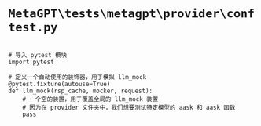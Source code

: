 # `MetaGPT\tests\metagpt\provider\conftest.py`

```

# 导入 pytest 模块
import pytest

# 定义一个自动使用的装饰器，用于模拟 llm_mock
@pytest.fixture(autouse=True)
def llm_mock(rsp_cache, mocker, request):
    # 一个空的装置，用于覆盖全局的 llm_mock 装置
    # 因为在 provider 文件夹中，我们想要测试特定模型的 aask 和 aask 函数
    pass

```
